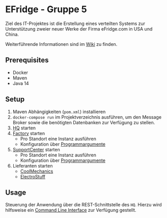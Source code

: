 # EFridge - Gruppe 5
Ziel des IT-Projektes ist die Erstellung eines verteilten Systems zur Unterstützung zweier neuer Werke der Firma eFridge.com in USA und China.

Weiterführende Informationen sind im [Wiki](https://git.thm.de/verteilte-systeme-2020-efridge/gruppe-5/-/wikis) zu finden.

## Prerequisites
* Docker
* Maven
* Java 14

## Setup
1. Maven Abhängigkeiten (`pom.xml`) installieren 
1. `docker-compose run` im Projektverzeichnis ausführen, um den Message Broker sowie die benötigten Datenbanken zur
Verfügung zu stellen.
1. [HQ](src\main\java\de\thm\mni\vs\gruppe5\hq\Headquarter.java) starten
1. [Factory](src\main\java\de\thm\mni\vs\gruppe5\factory\Factory.java) starten
    * Pro Standort eine Instanz ausführen
    * Konfiguration über [Programmargumente](https://git.thm.de/verteilte-systeme-2020-efridge/gruppe-5/-/wikis/Teilanwendungen/SupportCenter#konfiguration)
1. [SupportCenter](src\main\java\de\thm\mni\vs\gruppe5\support\SupportCenter.java) starten
    * Pro Standort eine Instanz ausführen
    * Konfiguration über [Programmargumente](https://git.thm.de/verteilte-systeme-2020-efridge/gruppe-5/-/wikis/Teilanwendungen/Factory#konfiguration)
1. Lieferanten starten
    * [CoolMechanics](src\main\java\de\thm\mni\vs\gruppe5\supplier\CoolMechanics.java)
    * [ElectroStuff](src\main\java\de\thm\mni\vs\gruppe5\supplier\ElectroStuff.java)

## Usage
Steuerung der Anwendung über die REST-Schnittstelle des `HQ`. Hierzu wird hilfsweise ein [Command Line Interface](https://git.thm.de/verteilte-systeme-2020-efridge/gruppe-5/-/wikis/Command-Line-Interface)
zur Verfügung gestellt.
